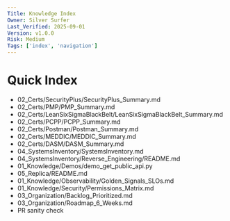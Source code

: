 ```yaml
---
Title: Knowledge Index
Owner: Silver Surfer
Last_Verified: 2025-09-01
Version: v1.0.0
Risk: Medium
Tags: ['index', 'navigation']
---
```

# Quick Index
- 02_Certs/SecurityPlus/SecurityPlus_Summary.md
- 02_Certs/PMP/PMP_Summary.md
- 02_Certs/LeanSixSigmaBlackBelt/LeanSixSigmaBlackBelt_Summary.md
- 02_Certs/PCPP/PCPP_Summary.md
- 02_Certs/Postman/Postman_Summary.md
- 02_Certs/MEDDIC/MEDDIC_Summary.md
- 02_Certs/DASM/DASM_Summary.md
- 04_SystemsInventory/SystemsInventory.md
- 04_SystemsInventory/Reverse_Engineering/README.md
- 01_Knowledge/Demos/demo_get_public_api.py
- 05_Replica/README.md
- 01_Knowledge/Observability/Golden_Signals_SLOs.md
- 01_Knowledge/Security/Permissions_Matrix.md
- 03_Organization/Backlog_Prioritized.md
- 03_Organization/Roadmap_6_Weeks.md
- PR sanity check
